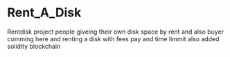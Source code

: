 # Rent_A_Disk
Rentdisk project people giveing their own disk space by rent and also buyer comming here and renting a disk with fees pay and time limmit also added solidity blockchain

